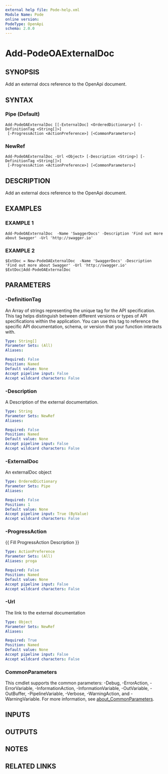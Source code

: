 ```yaml
---
external help file: Pode-help.xml
Module Name: Pode
online version:
PodeType: OpenApi
schema: 2.0.0
---
```


# Add-PodeOAExternalDoc

## SYNOPSIS
Add an external docs reference to the OpenApi document.

## SYNTAX

### Pipe (Default)
```
Add-PodeOAExternalDoc [[-ExternalDoc] <OrderedDictionary>] [-DefinitionTag <String[]>]
 [-ProgressAction <ActionPreference>] [<CommonParameters>]
```

### NewRef
```
Add-PodeOAExternalDoc -Url <Object> [-Description <String>] [-DefinitionTag <String[]>]
 [-ProgressAction <ActionPreference>] [<CommonParameters>]
```

## DESCRIPTION
Add an external docs reference to the OpenApi document.

## EXAMPLES

### EXAMPLE 1
```
Add-PodeOAExternalDoc  -Name 'SwaggerDocs' -Description 'Find out more about Swagger' -Url 'http://swagger.io'
```

### EXAMPLE 2
```
$ExtDoc = New-PodeOAExternalDoc  -Name 'SwaggerDocs' -Description 'Find out more about Swagger' -Url 'http://swagger.io'
$ExtDoc|Add-PodeOAExternalDoc
```

## PARAMETERS

### -DefinitionTag
An Array of strings representing the unique tag for the API specification.
This tag helps distinguish between different versions or types of API specifications within the application.
You can use this tag to reference the specific API documentation, schema, or version that your function interacts with.

```yaml
Type: String[]
Parameter Sets: (All)
Aliases:

Required: False
Position: Named
Default value: None
Accept pipeline input: False
Accept wildcard characters: False
```

### -Description
A Description of the external documentation.

```yaml
Type: String
Parameter Sets: NewRef
Aliases:

Required: False
Position: Named
Default value: None
Accept pipeline input: False
Accept wildcard characters: False
```

### -ExternalDoc
An externalDoc object

```yaml
Type: OrderedDictionary
Parameter Sets: Pipe
Aliases:

Required: False
Position: 1
Default value: None
Accept pipeline input: True (ByValue)
Accept wildcard characters: False
```

### -ProgressAction
{{ Fill ProgressAction Description }}

```yaml
Type: ActionPreference
Parameter Sets: (All)
Aliases: proga

Required: False
Position: Named
Default value: None
Accept pipeline input: False
Accept wildcard characters: False
```

### -Url
The link to the external documentation

```yaml
Type: Object
Parameter Sets: NewRef
Aliases:

Required: True
Position: Named
Default value: None
Accept pipeline input: False
Accept wildcard characters: False
```

### CommonParameters
This cmdlet supports the common parameters: -Debug, -ErrorAction, -ErrorVariable, -InformationAction, -InformationVariable, -OutVariable, -OutBuffer, -PipelineVariable, -Verbose, -WarningAction, and -WarningVariable. For more information, see [about_CommonParameters](http://go.microsoft.com/fwlink/?LinkID=113216).

## INPUTS

## OUTPUTS

## NOTES

## RELATED LINKS
